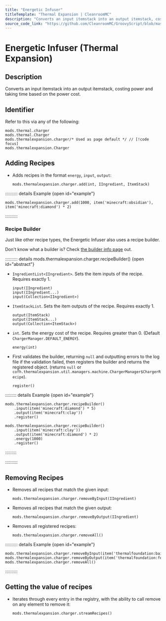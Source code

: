 ```yaml
---
title: "Energetic Infuser"
titleTemplate: "Thermal Expansion | CleanroomMC"
description: "Converts an input itemstack into an output itemstack, costing power and taking time based on the power cost."
source_code_link: "https://github.com/CleanroomMC/GroovyScript/blob/master/src/main/java/com/cleanroommc/groovyscript/compat/mods/thermalexpansion/machine/Charger.java"
---
```


# Energetic Infuser (Thermal Expansion)

## Description

Converts an input itemstack into an output itemstack, costing power and taking time based on the power cost.

## Identifier

Refer to this via any of the following:

```groovy:no-line-numbers {3}
mods.thermal.charger
mods.thermal.Charger
mods.thermalexpansion.charger/* Used as page default */ // [!code focus]
mods.thermalexpansion.Charger
```


## Adding Recipes

- Adds recipes in the format `energy`, `input`, `output`:

    ```groovy:no-line-numbers
    mods.thermalexpansion.charger.add(int, IIngredient, ItemStack)
    ```

:::::::::: details Example {open id="example"}
```groovy:no-line-numbers
mods.thermalexpansion.charger.add(1000, item('minecraft:obsidian'), item('minecraft:diamond') * 2)
```

::::::::::

### Recipe Builder

Just like other recipe types, the Energetic Infuser also uses a recipe builder.

Don't know what a builder is? Check [the builder info page](../../getting_started/builder.md) out.

:::::::::: details mods.thermalexpansion.charger.recipeBuilder() {open id="abstract"}
- `IngredientList<IIngredient>`. Sets the item inputs of the recipe. Requires exactly 1.

    ```groovy:no-line-numbers
    input(IIngredient)
    input(IIngredient...)
    input(Collection<IIngredient>)
    ```

- `ItemStackList`. Sets the item outputs of the recipe. Requires exactly 1.

    ```groovy:no-line-numbers
    output(ItemStack)
    output(ItemStack...)
    output(Collection<ItemStack>)
    ```

- `int`. Sets the energy cost of the recipe. Requires greater than 0. (Default `ChargerManager.DEFAULT_ENERGY`).

    ```groovy:no-line-numbers
    energy(int)
    ```

- First validates the builder, returning `null` and outputting errors to the log file if the validation failed, then registers the builder and returns the registered object. (returns `null` or `cofh.thermalexpansion.util.managers.machine.ChargerManager$ChargerRecipe`).

    ```groovy:no-line-numbers
    register()
    ```

::::::::: details Example {open id="example"}
```groovy:no-line-numbers
mods.thermalexpansion.charger.recipeBuilder()
    .input(item('minecraft:diamond') * 5)
    .output(item('minecraft:clay'))
    .register()

mods.thermalexpansion.charger.recipeBuilder()
    .input(item('minecraft:clay'))
    .output(item('minecraft:diamond') * 2)
    .energy(1000)
    .register()
```

:::::::::

::::::::::

## Removing Recipes

- Removes all recipes that match the given input:

    ```groovy:no-line-numbers
    mods.thermalexpansion.charger.removeByInput(IIngredient)
    ```

- Removes all recipes that match the given output:

    ```groovy:no-line-numbers
    mods.thermalexpansion.charger.removeByOutput(IIngredient)
    ```

- Removes all registered recipes:

    ```groovy:no-line-numbers
    mods.thermalexpansion.charger.removeAll()
    ```

:::::::::: details Example {open id="example"}
```groovy:no-line-numbers
mods.thermalexpansion.charger.removeByInput(item('thermalfoundation:bait:1'))
mods.thermalexpansion.charger.removeByOutput(item('thermalfoundation:fertilizer:2'))
mods.thermalexpansion.charger.removeAll()
```

::::::::::

## Getting the value of recipes

- Iterates through every entry in the registry, with the ability to call remove on any element to remove it:

    ```groovy:no-line-numbers
    mods.thermalexpansion.charger.streamRecipes()
    ```
